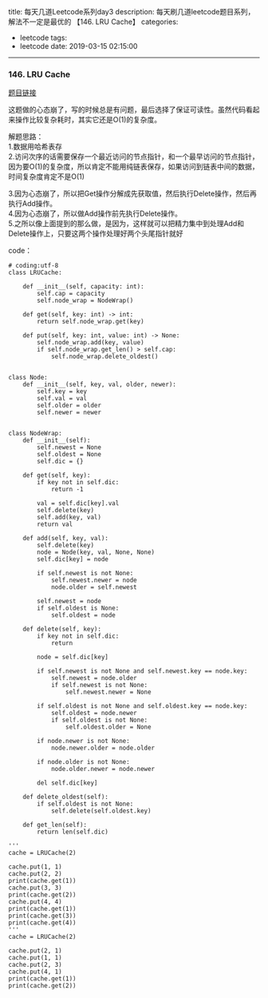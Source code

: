 title: 每天几道Leetcode系列day3
description: 每天刷几道leetcode题目系列，解法不一定是最优的 【146. LRU Cache】
categories:
  - leetcode
tags:
  - leetcode
date: 2019-03-15 02:15:00
---
### 146. LRU Cache

[题目链接](https://leetcode.com/problems/lru-cache/)

这题做的心态崩了，写的时候总是有问题，最后选择了保证可读性。虽然代码看起来操作比较复杂耗时，其实它还是O(1)的复杂度。

解题思路：  
1.数据用哈希表存  
2.访问次序的话需要保存一个最近访问的节点指针，和一个最早访问的节点指针，因为要O(1)的复杂度，所以肯定不能用纯链表保存，如果访问到链表中间的数据，时间复杂度肯定不是O(1)

3.因为心态崩了，所以把Get操作分解成先获取值，然后执行Delete操作，然后再执行Add操作。  
4.因为心态崩了，所以做Add操作前先执行Delete操作。  
5.之所以像上面提到的那么做，是因为，这样就可以把精力集中到处理Add和Delete操作上，只要这两个操作处理好两个头尾指针就好


code：

```
# coding:utf-8
class LRUCache:

    def __init__(self, capacity: int):
        self.cap = capacity
        self.node_wrap = NodeWrap()

    def get(self, key: int) -> int:
        return self.node_wrap.get(key)

    def put(self, key: int, value: int) -> None:
        self.node_wrap.add(key, value)
        if self.node_wrap.get_len() > self.cap:
            self.node_wrap.delete_oldest()


class Node:
    def __init__(self, key, val, older, newer):
        self.key = key
        self.val = val
        self.older = older
        self.newer = newer


class NodeWrap:
    def __init__(self):
        self.newest = None
        self.oldest = None
        self.dic = {}

    def get(self, key):
        if key not in self.dic:
            return -1

        val = self.dic[key].val
        self.delete(key)
        self.add(key, val)
        return val

    def add(self, key, val):
        self.delete(key)
        node = Node(key, val, None, None)
        self.dic[key] = node

        if self.newest is not None:
            self.newest.newer = node
            node.older = self.newest

        self.newest = node
        if self.oldest is None:
            self.oldest = node

    def delete(self, key):
        if key not in self.dic:
            return

        node = self.dic[key]

        if self.newest is not None and self.newest.key == node.key:
            self.newest = node.older
            if self.newest is not None:
                self.newest.newer = None

        if self.oldest is not None and self.oldest.key == node.key:
            self.oldest = node.newer
            if self.oldest is not None:
                self.oldest.older = None

        if node.newer is not None:
            node.newer.older = node.older

        if node.older is not None:
            node.older.newer = node.newer

        del self.dic[key]

    def delete_oldest(self):
        if self.oldest is not None:
            self.delete(self.oldest.key)

    def get_len(self):
        return len(self.dic)

'''
cache = LRUCache(2)

cache.put(1, 1)
cache.put(2, 2)
print(cache.get(1))
cache.put(3, 3)
print(cache.get(2))
cache.put(4, 4)
print(cache.get(1))
print(cache.get(3))
print(cache.get(4))
'''
cache = LRUCache(2)

cache.put(2, 1)
cache.put(1, 1)
cache.put(2, 3)
cache.put(4, 1)
print(cache.get(1))
print(cache.get(2))

```